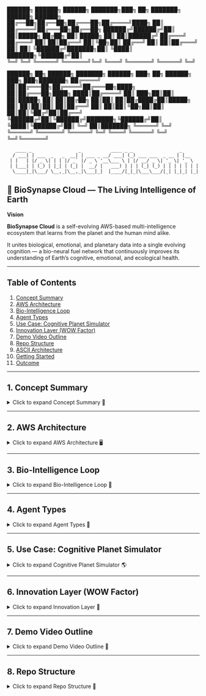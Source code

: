 ██████╗ ██████╗  ██████╗ ███████╗███╗   ██╗ ███████╗ ██████╗ ██████╗ 
██╔══██╗██╔══██╗██╔═══██╗██╔════╝████╗  ██║ ██╔════╝██╔═══██╗██╔══██╗
██████╔╝██████╔╝██║   ██║█████╗  ██╔██╗ ██║ █████╗  ██║   ██║██████╔╝
██╔═══╝ ██╔═══╝ ██║   ██║██╔══╝  ██║╚██╗██║ ██╔══╝  ██║   ██║██╔═══╝ 
██║     ██║     ╚██████╔╝███████╗██║ ╚████║ ███████╗╚██████╔╝██║     
╚═╝     ╚═╝      ╚═════╝ ╚══════╝╚═╝  ╚═══╝ ╚══════╝ ╚═════╝ ╚═╝  



 ██████╗ ██╗ ██████╗ ███████╗ ██████╗ ███╗   ██╗ ██████╗ ███╗   ███╗███████╗
██╔════╝ ██║██╔═══██╗██╔════╝██╔═══██╗████╗  ██║██╔═══██╗████╗ ████║██╔════╝
██║  ███╗██║██║   ██║█████╗  ██║   ██║██╔██╗ ██║██║   ██║██╔████╔██║█████╗  
██║   ██║██║██║   ██║██╔══╝  ██║   ██║██║╚██╗██║██║   ██║██║╚██╔╝██║██╔══╝  
╚██████╔╝██║╚██████╔╝███████╗╚██████╔╝██║ ╚████║╚██████╔╝██║ ╚═╝ ██║███████╗
 ╚═════╝ ╚═╝ ╚═════╝ ╚══════╝ ╚═════╝ ╚═╝  ╚═══╝ ╚═════╝ ╚═╝     ╚═╝╚══════╝

                                                                                                 
       ____ _                 _           ____ _ _                 _                            
      / ___| | ___  _   _  __| | ___ _ __/ ___| (_) ___ ___  _ __ | |__                         
     | |   | |/ _ \| | | |/ _` |/ _ \ '__\___ \ | |/ __/ _ \| '_ \| '_ \                        
     | |___| | (_) | |_| | (_| |  __/ |   ___) | | | (_| (_) | | | | | | |                       
      \____|_|\___/ \__,_|\__,_|\___|_|  |____/|_|_|\___\___/|_| |_|_| |_|                       
## 🧬 BioSynapse Cloud — The Living Intelligence of Earth

**Vision**  

**BioSynapse Cloud** is a self-evolving AWS-based multi-intelligence ecosystem that learns from the planet and the human mind alike.  

It unites biological, emotional, and planetary data into a single evolving cognition — a bio-neural fuel network that continuously improves its understanding of Earth’s cognitive, emotional, and ecological health.  



---

## Table of Contents
1. [Concept Summary](#1-concept-summary)
2. [AWS Architecture](#2-aws-architecture)
3. [Bio-Intelligence Loop](#3-bio-intelligence-loop)
4. [Agent Types](#4-agent-types)
5. [Use Case: Cognitive Planet Simulator](#5-use-case-cognitive-planet-simulator)
6. [Innovation Layer (WOW Factor)](#6-innovation-layer-wow-factor)
7. [Demo Video Outline](#7-demo-video-outline)
8. [Repo Structure](#8-repo-structure)
9. [ASCII Architecture](#9-ascii-architecture)
10. [Getting Started](#10-getting-started)
11. [Outcome](#11-outcome)

---

## 1. Concept Summary

<details>
<summary>Click to expand Concept Summary 📝</summary>

**BioSynapse Cloud** is a multi-agent generative intelligence ecosystem built on the AWS AI stack, where each AWS service represents a biological system: perception, reasoning, memory, metabolism, regeneration.

- **AI as metabolism**: The ecosystem uses environmental and emotional data to fuel collective intelligence.  
- **Self-healing**: Micro-models evolve autonomously based on feedback.  
- **Planetary cognition**: The system produces actionable insights for cognitive, environmental, and societal well-being.

</details>

---

## 2. AWS Architecture

<details>
<summary>Click to expand AWS Architecture 🖥️</summary>

| Layer | Component | AWS Service | Bio-Analogy | Role |
| :--- | :--- | :--- | :--- | :--- |
| 🧠 **Cognitive Core** | Central Cortex | **Amazon Bedrock** | Executive Brain | Breaks complex planetary goals into sub-tasks; reflects on reasoning |
| 🔁 **Neural Connectivity** | Synaptic Pathways | **AgentCore + Strands SDK** | Synapses | Orchestrates inter-agent task exchanges |
| 🧫 **Learning Organism** | Micro-Model Trainer | **Amazon SageMaker + Step Functions** | Cellular Regeneration | Continuously fine-tunes models with real-time feedback |
| 💾 **Memory & Knowledge** | Long-Term Memory | **Amazon Q + S3** | Hippocampus & Genomic Storage | Stores reasoning traces, checkpoints, and evolution logs |
| ⚡ **Autonomous Action** | Motor Neurons | **Nova Act SDK + Lambda + API Gateway** | Motor System | Executes autonomous actions and triggers reflex loops |
| 🧬 **Transformation & Interpretation** | DNA Polymerase | **AWS Transform + Lambda + S3** | DNA Translator | Converts raw outputs into structured **BioKnowledge Graphs** |
| 🔍 **Observation & Visualization** | Sensory Cortex | **QuickSight + CloudWatch** | Brain Sensory Cortex | Visualizes agent evolution, cognition growth, and metrics |

</details>

---

## 3. Bio-Intelligence Loop

<details>
<summary>Click to expand Bio-Intelligence Loop 🔄</summary>

1. **Event Trigger**: e.g., “Reduce urban cognitive stress by 15%.”  
2. **Task Decomposition**: Bedrock Meta-Agent breaks goals into sub-tasks.  
3. **Task Dispatch**: AgentCore routes tasks to specialized agents (NeuroAgent, EnviroAgent, SocioAgent, EduAgent).  
4. **Agent Reasoning & Learning**:  
   - SageMaker micro-models predict outcomes  
   - Amazon Q retrieves prior knowledge  
   - Strands SDK coordinates agent cooperation  
5. **Autonomous Action**: Nova Act SDK + Lambda triggers API actions, notifications, or interventions.  
6. **Transformation**: AWS Transform structures outputs into BioKnowledge Graph nodes.  
7. **Observation & Evolution**: QuickSight visualizes cognition growth; Step Functions redeploys agents automatically.

**Outcome**: The system evolves intelligence, not just executes code.

</details>

---

## 4. Agent Types

<details>
<summary>Click to expand Agent Types 🤖</summary>

| Agent | Role | Function |
| :--- | :--- | :--- |
| 🧠 **MetaAgent** | Planner & Critic | Breaks high-level goals, evaluates agents, suggests mutations |
| 🧬 **NeuroAgent** | Cognitive Monitoring | Collects human emotion & mental load data, predicts cognitive stress trends |
| 🌦 **EnviroAgent** | Environmental Awareness | Reads climate, pollution, sound, and urban sensor data |
| ❤️ **SocioAgent** | Emotional Intelligence | Aggregates societal sentiment, wellness indices |
| 💡 **EduAgent** | Knowledge Intervention | Suggests educational or behavioral interventions |

</details>

---

## 5. Use Case: Cognitive Planet Simulator

<details>
<summary>Click to expand Cognitive Planet Simulator 🌎</summary>

- Build a **planetary nervous system**.  
- Agents analyze global biosignals (air 🌬️, sound 🔊, emotion ❤️, neural data 🧠).  
- Generate **Cognitive Resilience Maps 🗺️**, visualizing how environmental and mental factors co-regulate each other.  
- Provide **actionable insights** for urban planning, education, and social interventions.

</details>

---

## 6. Innovation Layer (WOW Factor)

<details>
<summary>Click to expand Innovation Layer 🌟</summary>

1. **Biofeedback Reflex Loop 🧠**: Agents “feel” accuracy & latency as biological stress → self-optimize.  
2. **Autonomous Rebirth 🔁**: Step Functions redeploy improved models automatically.  
3. **Agent Empathy Network 🌐**: Agents share confidence/energy states → emergent cooperation.  
4. **Human-in-the-Loop as DNA 🧬**: Human feedback encoded as permanent mutations.  
5. **Evolving Knowledge Genome 💫**: AWS Transform + S3 builds a continuously versioned graph of intelligence.

</details>

---

## 7. Demo Video Outline

<details>
<summary>Click to expand Demo Video Outline 🎥</summary>

1.  “What if AI could grow like life?”  
2. Bedrock delegating to agents.  
3. QuickSight dashboard visualizing cognition growth and evolution.  
4. : “It didn’t just learn — it evolved.”

</details>

---

## 8. Repo Structure

<details>
<summary>Click to expand Repo Structure 📁</summary>

```text
BioSynapse-Cloud/
│
├─ agents/
│  ├─ neuro_agent/🧠
│  │   ├─ main.py
│  │   ├─ model.py
│  │   └─ utils.py
│  ├─ enviro_agent/🌦
│  │   └─ ...
│  ├─ socio_agent/❤️
│  │   └─ ...
│  └─ edu_agent/💡
│      └─ ...
│
├─ core/
│  ├─ meta_agent.py
│  ├─ agent_dispatcher.py
│  └─ critic.py
│
├─ data/
│  ├─ raw/
│  ├─ processed/
│  └─ knowledge_graph/
│
├─ scripts/
│  ├─ deploy_agents.sh
│  └─ retrain_models.sh
│
├─ dashboards/
│  └─ quicksight_templates/
│
├─ tests/
│  └─ unit_tests/
│
├─ README.md
└─ requirements.txt
```
<details>
<summary>Click to expand ASCII Architecture 🖥️</summary>

```
                           ┌───────────────────────────┐
                           │      Event Trigger 🚨      │
                           │  "Reduce urban cognitive  │
                           │       stress by 15%"      │
                           └────────────┬─────────────┘
                                        │
                                        ▼
                           ┌───────────────────────────┐
                           │      Bedrock Meta-Agent   │
                           │  (Task Decomposition &    │
                           │       Reflection)         │
                           └────────────┬─────────────┘
                                        │
      ┌─────────────────────────────────┼─────────────────────────────────┐
      │                                 │                                 │
      ▼                                 ▼                                 ▼
┌───────────────┐                 ┌───────────────┐                 ┌───────────────┐
│  NeuroAgent 🧠 │                 │ EnviroAgent 🌦 │                 │ SocioAgent ❤️ │
│  SageMaker     │                 │ SageMaker      │                 │ SageMaker     │
│  Cognitive     │                 │ Environmental  │                 │ Emotional     │
│  Monitoring    │                 │ Awareness      │                 │ Intelligence  │
└───────┬───────┘                 └───────┬───────┘                 └───────┬───────┘
        │                                 │                                 │
        ▼                                 ▼                                 ▼
 ┌─────────────────────────┐      ┌─────────────────────────┐      ┌─────────────────────────┐
 │    Strands SDK 🌐        │      │    Strands SDK 🌐        │      │    Strands SDK 🌐        │
 │  Agent Coordination      │      │  Agent Coordination      │      │  Agent Coordination      │
 └───────────┬─────────────┘      └───────────┬─────────────┘      └───────────┬─────────────┘
             │                                 │                                 │
             ▼                                 ▼                                 ▼
        ┌───────────────┐                 ┌───────────────┐                 ┌───────────────┐
        │ Nova Act SDK ⚡│                 │ Nova Act SDK ⚡│                 │ Nova Act SDK ⚡│
        │ Autonomous    │                 │ Autonomous    │                 │ Autonomous    │
        │ Actions       │                 │ Actions       │                 │ Actions       │
        └───────┬───────┘                 └───────┬───────┘                 └───────┬───────┘
                │                                 │                                 │
                ▼                                 ▼                                 ▼
         ┌───────────────────────────┐    ┌───────────────────────────┐
         │  AWS Transform + S3 🧬    │    │  Amazon Q + S3 💾         │
         │  BioKnowledge Graph       │    │  Long-Term Memory        │
         └─────────────┬─────────────┘    └─────────────┬─────────────┘
                       │                               │
                       ▼                               ▼
                  ┌───────────────┐             ┌───────────────┐
                  │ Step Functions │             │ QuickSight 🔍 │
                  │ Neural Growth  │             │ Sensory Cortex│
                  │ Lifecycle Mgmt │             │ Visualization │
                  └───────────────┘             └───────────────┘



